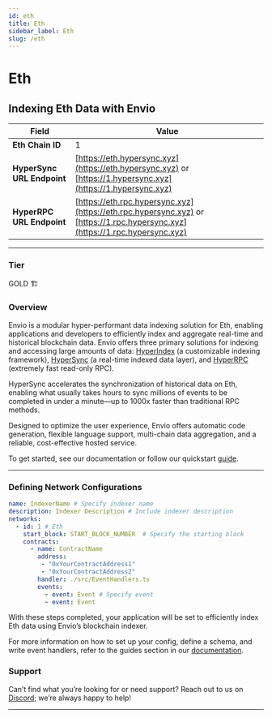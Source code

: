 ```yaml
---
id: eth
title: Eth
sidebar_label: Eth
slug: /eth
---
```


# Eth

## Indexing Eth Data with Envio

| **Field**                     | **Value**                                                                                          |
|-------------------------------|----------------------------------------------------------------------------------------------------|
| **Eth Chain ID**     | 1                                                                                            |
| **HyperSync URL Endpoint**    | [https://eth.hypersync.xyz](https://eth.hypersync.xyz) or [https://1.hypersync.xyz](https://1.hypersync.xyz) |
| **HyperRPC URL Endpoint**     | [https://eth.rpc.hypersync.xyz](https://eth.rpc.hypersync.xyz) or [https://1.rpc.hypersync.xyz](https://1.rpc.hypersync.xyz) |

---

### Tier

GOLD 🏗️

### Overview

Envio is a modular hyper-performant data indexing solution for Eth, enabling applications and developers to efficiently index and aggregate real-time and historical blockchain data. Envio offers three primary solutions for indexing and accessing large amounts of data: [HyperIndex](/docs/HyperIndex/overview) (a customizable indexing framework), [HyperSync](/docs/HyperSync/overview) (a real-time indexed data layer), and [HyperRPC](/docs/HyperSync/overview-hyperrpc) (extremely fast read-only RPC).

HyperSync accelerates the synchronization of historical data on Eth, enabling what usually takes hours to sync millions of events to be completed in under a minute—up to 1000x faster than traditional RPC methods.

Designed to optimize the user experience, Envio offers automatic code generation, flexible language support, multi-chain data aggregation, and a reliable, cost-effective hosted service.

To get started, see our documentation or follow our quickstart [guide](/docs/HyperIndex/contract-import).

---

### Defining Network Configurations

```yaml
name: IndexerName # Specify indexer name
description: Indexer Description # Include indexer description
networks:
  - id: 1 # Eth  
    start_block: START_BLOCK_NUMBER  # Specify the starting block
    contracts:
      - name: ContractName
        address:
         - "0xYourContractAddress1"
         - "0xYourContractAddress2"
        handler: ./src/EventHandlers.ts
        events:
          - event: Event # Specify event
          - event: Event
```

With these steps completed, your application will be set to efficiently index Eth data using Envio’s blockchain indexer.

For more information on how to set up your config, define a schema, and write event handlers, refer to the guides section in our [documentation](/docs/HyperIndex/configuration-file).

### Support

Can’t find what you’re looking for or need support? Reach out to us on [Discord](https://discord.com/invite/Q9qt8gZ2fX); we’re always happy to help!

---
